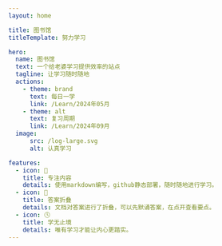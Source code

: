 ```yaml
---
layout: home

title: 图书馆
titleTemplate: 努力学习

hero:
  name: 图书馆
  text: 一个给老婆学习提供效率的站点
  tagline: 让学习随时随地
  actions:
    - theme: brand
      text: 每日一学
      link: /Learn/2024年05月
    - theme: alt
      text: 复习周期
      link: /Learn/2024年09月
  image:
      src: /log-large.svg
      alt: 认真学习

features:
  - icon: 📝
    title: 专注内容
    details: 使用markdown编写，github静态部署，随时随地进行学习。
  - icon: 📖
    title: 答案折叠 
    details: 文档对答案进行了折叠，可以先默诵答案，在点开查看要点。
  - icon: 🕓
    title: 学无止境
    details: 唯有学习才能让内心更踏实。
---
```

<style>
:root {
  --vp-home-hero-name-color: transparent;
  --vp-home-hero-name-background: -webkit-linear-gradient(120deg, #bd34fe 30%, #41d1ff);

  --vp-home-hero-image-background-image: linear-gradient(-45deg, #bd34fe 50%, #47caff 50%);
  --vp-home-hero-image-filter: blur(44px);
}

@media (min-width: 640px) {
  :root {
    --vp-home-hero-image-filter: blur(56px);
  }
}

@media (min-width: 960px) {
  :root {
    --vp-home-hero-image-filter: blur(68px);
  }
}
</style>
